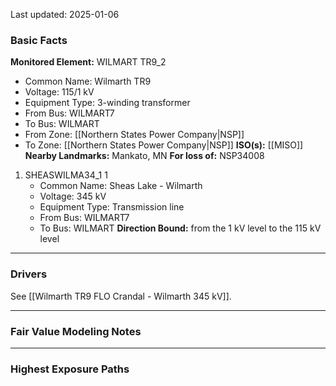 Last updated: 2025-01-06
### Basic Facts
**Monitored Element:** WILMART TR9_2
- Common Name: Wilmarth TR9
- Voltage: 115/1 kV
- Equipment Type: 3-winding transformer
- From Bus: WILMART7
- To Bus: WILMART
- From Zone: [[Northern States Power Company|NSP]]
- To Zone: [[Northern States Power Company|NSP]]
**ISO(s):** [[MISO]]
**Nearby Landmarks:** Mankato, MN
**For loss of:** NSP34008
1. SHEASWILMA34_1 1
    - Common Name: Sheas Lake - Wilmarth
    - Voltage: 345 kV
	- Equipment Type: Transmission line
    - From Bus: WILMART7
    - To Bus: WILMART
**Direction Bound:** from the 1 kV level to the 115 kV level

---
### Drivers
See [[Wilmarth TR9 FLO Crandal - Wilmarth 345 kV]].

---
### Fair Value Modeling Notes

---
### Highest Exposure Paths
